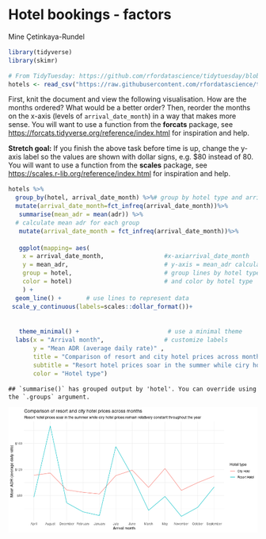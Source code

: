 Hotel bookings - factors
================
Mine Çetinkaya-Rundel

``` r
library(tidyverse)
library(skimr)
```

``` r
# From TidyTuesday: https://github.com/rfordatascience/tidytuesday/blob/master/data/2020/2020-02-11/readme.md
hotels <- read_csv("https://raw.githubusercontent.com/rfordatascience/tidytuesday/master/data/2020/2020-02-11/hotels.csv")
```

First, knit the document and view the following visualisation. How are
the months ordered? What would be a better order? Then, reorder the
months on the x-axis (levels of `arrival_date_month`) in a way that
makes more sense. You will want to use a function from the **forcats**
package, see <https://forcats.tidyverse.org/reference/index.html> for
inspiration and help.

**Stretch goal:** If you finish the above task before time is up, change
the y-axis label so the values are shown with dollar signs, e.g. $80
instead of 80. You will want to use a function from the **scales**
package, see <https://scales.r-lib.org/reference/index.html> for
inspiration and help.

``` r
hotels %>%
  group_by(hotel, arrival_date_month) %>%# group by hotel type and arrival month
  mutate(arrival_date_month=fct_infreq(arrival_date_month))%>%
   summarise(mean_adr = mean(adr)) %>%
  # calculate mean adr for each group
   mutate(arrival_date_month = fct_infreq(arrival_date_month))%>%

   ggplot(mapping= aes(
    x = arrival_date_month,                 #x-axiarrival_date_month
    y = mean_adr,                           # y-axis = mean_adr calculated above
    group = hotel,                          # group lines by hotel type
    color = hotel)                          # and color by hotel type
    ) +
  geom_line() +       # use lines to represent data
 scale_y_continuous(labels=scales::dollar_format())+
  
  
   theme_minimal() +                         # use a minimal theme
  labs(x = "Arrival month",                 # customize labels
       y = "Mean ADR (average daily rate)" , 
       title = "Comparison of resort and city hotel prices across months",
       subtitle = "Resort hotel prices soar in the summer while ciry hotel prices remain relatively constant throughout the year",
       color = "Hotel type")
```

    ## `summarise()` has grouped output by 'hotel'. You can override using the `.groups` argument.

![](hotels-forcats--2-_files/figure-gfm/plot-1.png)<!-- -->
